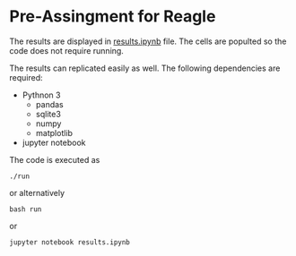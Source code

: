 # Pre-Assingment for Reagle

The results are displayed in [results.ipynb](https://github.com/serveri24h/reagle_pre_assignment/blob/main/results.ipynb) file. The cells are populted so the code does not require running.

The results can replicated easily as well. The following dependencies are required:
* Pythnon 3
    * pandas
    * sqlite3
    * numpy
    * matplotlib
* jupyter notebook

The code is executed as
```
./run
```
or alternatively
```
bash run
```
or
```
jupyter notebook results.ipynb
```
